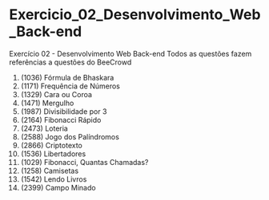 # Exercicio_02_Desenvolvimento_Web_Back-end
Exercício 02 - Desenvolvimento Web Back-end
Todos as questões fazem referências a questões do BeeCrowd
1. (1036) Fórmula de Bhaskara
2. (1171) Frequência de Números
3. (1329) Cara ou Coroa
4. (1471) Mergulho
5. (1987) Divisibilidade por 3
6. (2164) Fibonacci Rápido
7. (2473) Loteria
8. (2588) Jogo dos Palíndromos
9. (2866) Criptotexto
10. (1536) Libertadores
11. (1029) Fibonacci, Quantas Chamadas?
12. (1258) Camisetas
13. (1542) Lendo Livros
14. (2399) Campo Minado
